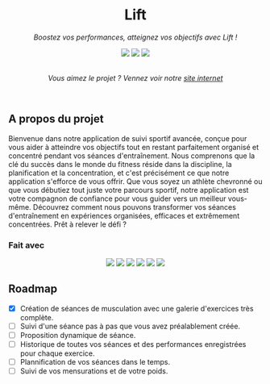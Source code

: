 <h1 align="center">Lift</h1>
<p align="center"><i>Boostez vos performances, atteignez vos objectifs avec Lift !</i></p>
<div align="center">
  <img src="https://img.shields.io/github/last-commit/gdenier/lift/main?style=flat-square&logo=github">
  <img src="https://img.shields.io/github/commit-activity/m/gdenier/lift?style=flat-square&logo=github">
  <img src="https://img.shields.io/website?up_message=online&down_message=offline&url=https%3A%2F%2Flift.gdenier.dev">
</div>
<br>
<p align="center"><i>Vous aimez le projet ? Vennez voir notre <a href="https://lift.gdenier.dev">site internet</a></i></p>
<br>

## A propos du projet

Bienvenue dans notre application de suivi sportif avancée, conçue pour vous aider à atteindre vos objectifs tout en restant parfaitement organisé et concentré pendant vos séances d'entraînement. Nous comprenons que la clé du succès dans le monde du fitness réside dans la discipline, la planification et la concentration, et c'est précisément ce que notre application s'efforce de vous offrir. Que vous soyez un athlète chevronné ou que vous débutiez tout juste votre parcours sportif, notre application est votre compagnon de confiance pour vous guider vers un meilleur vous-même. Découvrez comment nous pouvons transformer vos séances d'entraînement en expériences organisées, efficaces et extrêmement concentrées. Prêt à relever le défi ?

### Fait avec

<div align="center">
  <a href="https://www.typescriptlang.org/"><img src="https://img.shields.io/badge/typescript-%23007ACC.svg?style=for-the-badge&logo=typescript&logoColor=white" ></a>
  <a href="https://nextjs.org/"><img src="https://img.shields.io/badge/Next.JS-black?style=for-the-badge&logo=next.js&logoColor=white" ></a>
  <a href="https://clerk.com/"><img src="https://img.shields.io/badge/Clerk-rgb(104,66,255)?style=for-the-badge"></a>
  <a href="https://tailwindcss.com/"><img src="https://img.shields.io/badge/tailwindcss-%2338B2AC.svg?style=for-the-badge&logo=tailwind-css&logoColor=white" ></a>
  <a href="https://orm.drizzle.team/"><img src="https://img.shields.io/badge/Drizzle%20ORM-black?style=for-the-badge" ></a>
  <a href="https://neon.tech/"><img src="https://img.shields.io/badge/Neon-rgb(0,229,153)?style=for-the-badge" ></a>
</div>

## Roadmap

- [x] Création de séances de musculation avec une galerie d'exercices très complète.
- [ ] Suivi d'une séance pas à pas que vous avez préalablement créée.
- [ ] Proposition dynamique de séance.
- [ ] Historique de toutes vos séances et des performances enregistrées pour chaque exercice.
- [ ] Plannification de vos séances dans le temps.
- [ ] Suivi de vos mensurations et de votre poids.
